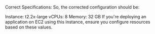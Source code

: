 Correct Specifications:
So, the corrected configuration should be:

Instance: t2.2x-large
vCPUs: 8
Memory: 32 GB
If you're deploying an application on EC2 using this instance, ensure you configure resources based on these values. 
